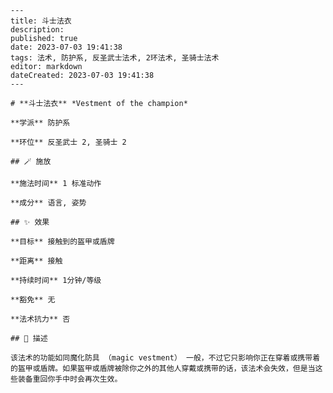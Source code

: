 
    ---
    title: 斗士法衣
    description: 
    published: true
    date: 2023-07-03 19:41:38
    tags: 法术, 防护系, 反圣武士法术, 2环法术, 圣骑士法术
    editor: markdown
    dateCreated: 2023-07-03 19:41:38
    ---

    # **斗士法衣** *Vestment of the champion*

    **学派** 防护系 

    **环位** 反圣武士 2, 圣骑士 2

    ## 🪄 施放

    **施法时间** 1 标准动作

    **成分** 语言, 姿势

    ## ✨ 效果 

    **目标** 接触到的盔甲或盾牌 

    **距离** 接触  

    **持续时间** 1分钟/等级 

    **豁免** 无

    **法术抗力** 否

    ## 📖 描述

    该法术的功能如同魔化防具 （magic vestment） 一般，不过它只影响你正在穿着或携带着的盔甲或盾牌。如果盔甲或盾牌被除你之外的其他人穿戴或携带的话，该法术会失效，但是当这些装备重回你手中时会再次生效。
    